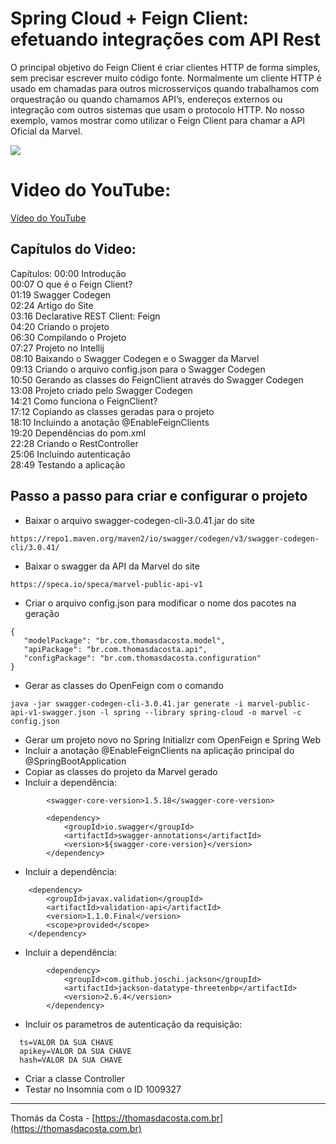 # Spring Cloud + Feign Client: efetuando integrações com API Rest

O principal objetivo do Feign Client é criar clientes HTTP de forma simples, sem precisar escrever muito código fonte. Normalmente um cliente HTTP é usado em chamadas para outros microsserviços quando trabalhamos com orquestração ou quando chamamos API’s, endereços externos ou integração com outros sistemas que usam o protocolo HTTP.
No nosso exemplo, vamos mostrar como utilizar o Feign Client para chamar a API Oficial da Marvel.

[![](https://img.youtube.com/vi/12KKwA_Y_Ak/0.jpg)](https://www.youtube.com/watch?v=12KKwA_Y_Ak)

# Video do YouTube:

[Vídeo do YouTube](https://youtu.be/12KKwA_Y_Ak)

## Capítulos do Video:

Capítulos:
00:00 Introdução<br/>
00:07 O que é o Feign Client?<br/>
01:19 Swagger Codegen<br/>
02:24 Artigo do Site<br/>
03:16 Declarative REST Client: Feign<br/>
04:20 Criando o projeto<br/>
06:30 Compilando o Projeto<br/>
07:27 Projeto no Intellij<br/>
08:10 Baixando o Swagger Codegen e o Swagger da Marvel<br/>
09:13 Criando o arquivo config.json para o Swagger Codegen<br/>
10:50 Gerando as classes do FeignClient através do Swagger Codegen<br/>
13:08 Projeto criado pelo Swagger Codegen<br/>
14:21 Como funciona o FeignClient?<br/>
17:12 Copiando as classes geradas para o projeto<br/>
18:10 Incluindo a anotação @EnableFeignClients<br/>
19:20 Dependências do pom.xml<br/>
22:28 Criando o RestController<br/>
25:06 Incluíndo autenticação<br/>
28:49 Testando a aplicação

## Passo a passo para criar e configurar o projeto

- Baixar o arquivo swagger-codegen-cli-3.0.41.jar do site 
 
```
https://repo1.maven.org/maven2/io/swagger/codegen/v3/swagger-codegen-cli/3.0.41/
```
- Baixar o swagger da API da Marvel do site 
```
https://speca.io/speca/marvel-public-api-v1
```
- Criar o arquivo config.json para modificar o nome dos pacotes na geração
```
{
   "modelPackage": "br.com.thomasdacosta.model",
   "apiPackage": "br.com.thomasdacosta.api",
   "configPackage": "br.com.thomasdacosta.configuration"
}
```
- Gerar as classes do OpenFeign com o comando
```
java -jar swagger-codegen-cli-3.0.41.jar generate -i marvel-public-api-v1-swagger.json -l spring --library spring-cloud -o marvel -c config.json
```
- Gerar um projeto novo no Spring Initializr com OpenFeign e Spring Web
- Incluir a anotação @EnableFeignClients na aplicação principal do @SpringBootApplication
- Copiar as classes do projeto da Marvel gerado
- Incluir a dependência:
```
        <swagger-core-version>1.5.18</swagger-core-version>

        <dependency>
            <groupId>io.swagger</groupId>
            <artifactId>swagger-annotations</artifactId>
            <version>${swagger-core-version}</version>
        </dependency>
```
- Incluir a dependência:
```
    <dependency>
        <groupId>javax.validation</groupId>
        <artifactId>validation-api</artifactId>
        <version>1.1.0.Final</version>
        <scope>provided</scope>
    </dependency>
```
- Incluir a dependência:
```
        <dependency>
            <groupId>com.github.joschi.jackson</groupId>
            <artifactId>jackson-datatype-threetenbp</artifactId>
            <version>2.6.4</version>
        </dependency>
```
- Incluir os parametros de autenticação da requisição: 
```
  ts=VALOR DA SUA CHAVE
  apikey=VALOR DA SUA CHAVE
  hash=VALOR DA SUA CHAVE
```  
- Criar a classe Controller
- Testar no Insomnia com o ID 1009327

---
Thomás da Costa - [https://thomasdacosta.com.br](https://thomasdacosta.com.br)
